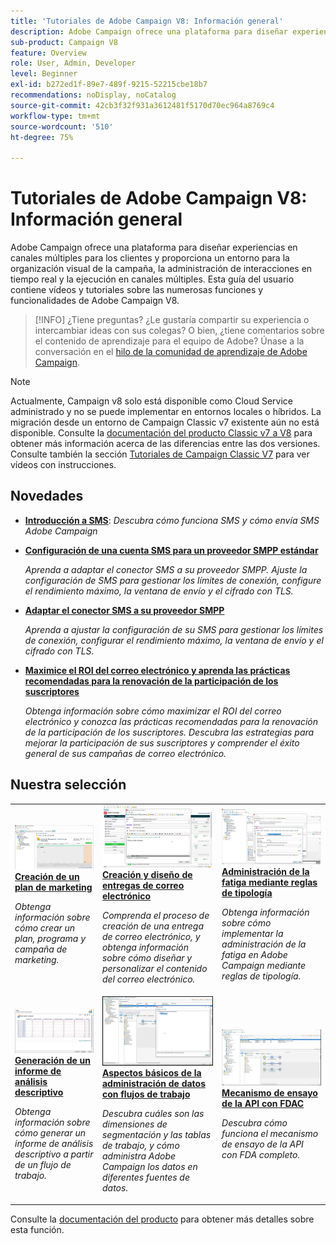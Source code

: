 ```yaml
---
title: 'Tutoriales de Adobe Campaign V8: Información general'
description: Adobe Campaign ofrece una plataforma para diseñar experiencias en canales múltiples para los clientes y proporciona un entorno para la organización visual de la campaña, la administración de interacciones en tiempo real y la ejecución en canales múltiples. Esta guía del usuario contiene vídeos y tutoriales sobre las numerosas funciones y funcionalidades de Adobe Campaign Standard.
sub-product: Campaign V8
feature: Overview
role: User, Admin, Developer
level: Beginner
exl-id: b272ed1f-89e7-489f-9215-52215cbe18b7
recommendations: noDisplay, noCatalog
source-git-commit: 42cb3f32f931a3612481f5170d70ec964a8769c4
workflow-type: tm+mt
source-wordcount: '510'
ht-degree: 75%

---
```


# Tutoriales de Adobe Campaign V8: Información general

Adobe Campaign ofrece una plataforma para diseñar experiencias en canales múltiples para los clientes y proporciona un entorno para la organización visual de la campaña, la administración de interacciones en tiempo real y la ejecución en canales múltiples. Esta guía del usuario contiene vídeos y tutoriales sobre las numerosas funciones y funcionalidades de Adobe Campaign V8.

>[!INFO]
> ¿Tiene preguntas? ¿Le gustaría compartir su experiencia o intercambiar ideas con sus colegas? O bien, ¿tiene comentarios sobre el contenido de aprendizaje para el equipo de Adobe? Únase a la conversación en el [hilo de la comunidad de aprendizaje de Adobe Campaign](https://experienceleaguecommunities.adobe.com:443/t5/adobe-campaign-classic/join-the-discussion-on-adobe-campaign-learning/td-p/419096?profile.language=es).

>[!NOTE]
> Actualmente, Campaign v8 solo está disponible como Cloud Service administrado y no se puede implementar en entornos locales o híbridos. La migración desde un entorno de Campaign Classic v7 existente aún no está disponible.
>Consulte la [documentación del producto Classic v7 a V8](https://experienceleague.adobe.com/docs/campaign/campaign-v8/start/capability-matrix.html?lang=es) para obtener más información acerca de las diferencias entre las dos versiones. Consulte también la sección [Tutoriales de Campaign Classic V7](https://experienceleague.adobe.com/docs/campaign-classic-learn/tutorials/overview.html?lang=es) para ver vídeos con instrucciones.

## Novedades

* **[Introducción a SMS](/help/tutorial-sms/introduction-to-sms.md)**:
   *Descubra cómo funciona SMS y cómo envía SMS Adobe Campaign*

* **[Configuración de una cuenta SMS para un proveedor SMPP estándar](/help/tutorial-sms/set-up-account-for-standard-smpp-provider.md)**

   *Aprenda a adaptar el conector SMS a su proveedor SMPP. Ajuste la configuración de SMS para gestionar los límites de conexión, configure el rendimiento máximo, la ventana de envío y el cifrado con TLS.*

* **[Adaptar el conector SMS a su proveedor SMPP](/help/tutorial-sms/adapt-sms-connector-to-smpp-provider.md)**

   *Aprenda a ajustar la configuración de su SMS para gestionar los límites de conexión, configurar el rendimiento máximo, la ventana de envío y el cifrado con TLS.*

* **[Maximice el ROI del correo electrónico y aprenda las prácticas recomendadas para la renovación de la participación de los suscriptores](/help/strategy/campaign-maximize-email-best-practices.md)**

   *Obtenga información sobre cómo maximizar el ROI del correo electrónico y conozca las prácticas recomendadas para la renovación de la participación de los suscriptores. Descubra las estrategias para mejorar la participación de sus suscriptores y comprender el éxito general de sus campañas de correo electrónico.*

## Nuestra selección

<table>
<tr>
  <td>
    <a href="/help/get-started/create-a-marketing-plan-programs-and-campaigns.md">
      <img alt="Creación de planes, programas y campañas de marketing (vídeo)" src="./assets/333810.jpg"/>
    </a>
    <div>
      <a href="/help/get-started/create-a-marketing-plan-programs-and-campaigns.md">
    <strong>Creación de un plan de marketing</strong>
    </a>
    </div>
    <p>
    <em>Obtenga información sobre cómo crear un plan, programa y campaña de marketing.</em>
    <p>
  </td>
   <td>
    <a href="./content-creation/create-and-design-email-deliveries.md">
      <img alt="Creación y diseño de entregas de correo electrónico (vídeo)" src="./assets/333476.jpg" />
    </a>
    <div>
      <a href="./content-creation/create-and-design-email-deliveries.md">
    <strong>Creación y diseño de entregas de correo electrónico</strong>
    </a>
    </div>
    <p>
    <em>Comprenda el proceso de creación de una entrega de correo electrónico, y obtenga información sobre cómo diseñar y personalizar el contenido del correo electrónico.
</em>
    <p>
  </td>
  <td>
    <a href="./send-messages/fatigue-management/typology-rules-for-fatigue-management.md">
      <img alt="Administración de la fatiga mediante reglas de tipología (vídeo)" src="./assets/333787.jpg" />
    </a>
    <div>
      <a href="./send-messages/fatigue-management/typology-rules-for-fatigue-management.md">
    <strong>Administración de la fatiga mediante reglas de tipología</strong>
    </a>
    </div>
    <p>
    <em>Obtenga información sobre cómo implementar la administración de la fatiga en Adobe Campaign mediante reglas de tipología. </em>
    <p>
  </td>
</tr>
<tr>
</td>
  <td>
    <a href="./reporting/generate-a-descriptive-analysis-report.md">
      <img alt="Generación de un informe de análisis descriptivo" src="./assets/333994.jpg" />
    </a>
    <div>
      <a href="./reporting/generate-a-descriptive-analysis-report.md">
    <strong>Generación de un informe de análisis descriptivo</strong>
    </a>
    </div>
    <p>
    <em>Obtenga información sobre cómo generar un informe de análisis descriptivo a partir de un flujo de trabajo.</em>
    <p>
  </td>
  <td>
   <a href="./data-management/data-management-fundamentals.md">
      <img alt="Aspectos básicos de la administración de datos con flujos de trabajo" src="./assets/339992.jpg" />
    </a>
     <div>
      <a href="./data-management/data-management-fundamentals.md">
    <strong>Aspectos básicos de la administración de datos con flujos de trabajo</strong>
    </a>
    </div>
    <p>
    <em>Descubra cuáles son las dimensiones de segmentación y las tablas de trabajo, y cómo administra Adobe Campaign los datos en diferentes fuentes de datos.</em>
    <p>
  </td>
  <td>
   <a href="./data-management/api-staging-mechanism.md">
      <img alt="Mecanismo de ensayo de la API con FDAC" src="./assets/339276.jpg" />
    </a>
     <div>
      <a href="./data-management/api-staging-mechanism.md">
    <strong>Mecanismo de ensayo de la API con FDAC</strong>
    </a>
    </div>
    <p>
    <em>Descubra cómo funciona el mecanismo de ensayo de la API con FDA completo.</em>
    <p>
  </td>
</tr>
</table>

Consulte la [documentación del producto](https://experienceleague.adobe.com/docs/campaign-v8.html?lang=es) para obtener más detalles sobre esta función.
